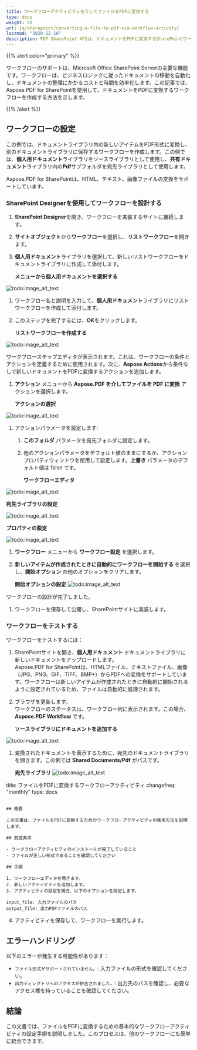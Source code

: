 ```yaml
---
title: ワークフローアクティビティを介してファイルをPDFに変換する
type: docs
weight: 50
url: ja/sharepoint/converting-a-file-to-pdf-via-workflow-activity/
lastmod: "2020-12-16"
description: PDF SharePoint APIは、ドキュメントをPDFに変換するSharePointワークフローで使用できます。
---
```


{{% alert color="primary" %}}

ワークフローのサポートは、Microsoft Office SharePoint Serverの主要な機能です。ワークフローは、ビジネスロジックに従ったドキュメントの移動を自動化し、ドキュメントの整理にかかるコストと時間を効率化します。この記事では、Aspose.PDF for SharePointを使用して、ドキュメントをPDFに変換するワークフローを作成する方法を示します。

{{% /alert %}}
## **ワークフローの設定**

この例では、ドキュメントライブラリ内の新しいアイテムをPDF形式に変換し、別のドキュメントライブラリに保存するワークフローを作成します。この例では、**個人用ドキュメント**ライブラリをソースライブラリとして使用し、**共有ドキュメント**ライブラリ内の**Pdf**サブフォルダを宛先ライブラリとして使用します。

Aspose.PDF for SharePointは、HTML、テキスト、画像ファイルの変換をサポートしています。

### **SharePoint Designerを使用してワークフローを設計する**

1. **SharePoint Designer**を開き、ワークフローを実装するサイトに接続します。
1. **サイトオブジェクト**から**ワークフロー**を選択し、**リストワークフロー**を開きます。
1. **個人用ドキュメント**ライブラリを選択して、新しいリストワークフローをドキュメントライブラリに作成して添付します。

   **メニューから個人用ドキュメントを選択する**

![todo:image_alt_text](converting-a-file-to-pdf-via-workflow-activity_1.png)


1. ワークフロー名と説明を入力して、**個人用ドキュメント**ライブラリにリストワークフローを作成して添付します。
1. このステップを完了するには、**OK**をクリックします。

   **リストワークフローを作成する**

![todo:image_alt_text](converting-a-file-to-pdf-via-workflow-activity_2.png)


ワークフローステップエディタが表示されます。これは、ワークフローの条件とアクションを定義するために使用されます。次に、**Aspose Actions**から条件なしで新しいドキュメントをPDFに変換するアクションを追加します。
1. **アクション** メニューから **Aspose.PDF を介してファイルを PDF に変換** アクションを選択します。

   **アクションの選択**

![todo:image_alt_text](converting-a-file-to-pdf-via-workflow-activity_3.png)


1. アクションパラメータを設定します:
   1. **このフォルダ** パラメータを宛先フォルダに設定します。
   1. 他のアクションパラメータをデフォルト値のままにするか、アクションプロパティウィンドウを使用して設定します。**上書き** パラメータのデフォルト値は false です。

      **ワークフローエディタ**

![todo:image_alt_text](converting-a-file-to-pdf-via-workflow-activity_4.png)



**宛先ライブラリの設定**

![todo:image_alt_text](converting-a-file-to-pdf-via-workflow-activity_5.png)



**プロパティの設定**

![todo:image_alt_text](converting-a-file-to-pdf-via-workflow-activity_6.png)




1. **ワークフロー** メニューから **ワークフロー設定** を選択します。
1. **新しいアイテムが作成されたときに自動的にワークフローを開始する** を選択し、**開始オプション** の他のオプションをクリアします。

   **開始オプションの設定**
![todo:image_alt_text](converting-a-file-to-pdf-via-workflow-activity_7.png)

ワークフローの設計が完了しました。

1. ワークフローを保存して公開し、SharePointサイトに実装します。

### **ワークフローをテストする**

ワークフローをテストするには：

1. SharePointサイトを開き、**個人用ドキュメント** ドキュメントライブラリに新しいドキュメントをアップロードします。  
   Aspose.PDF for SharePointは、HTMLファイル、テキストファイル、画像（JPG、PNG、GIF、TIFF、BMP*）からPDFへの変換をサポートしています。ワークフローは新しいアイテムが作成されたときに自動的に開始されるように設定されているため、ファイルは自動的に処理されます。
1. ブラウザを更新します。  
   ワークフローのステータスは、ワークフロー列に表示されます。この場合、**Aspose.PDF Workflow** です。

   **ソースライブラリにドキュメントを追加する**

![todo:image_alt_text](converting-a-file-to-pdf-via-workflow-activity_8.png)

1. 変換されたドキュメントを表示するために、宛先のドキュメントライブラリを開きます。この例では **Shared Documents/Pdf** がパスです。

   **宛先ライブラリ**
![todo:image_alt_text](converting-a-file-to-pdf-via-workflow-activity_9.png)

title: ファイルをPDFに変換するワークフローアクティビティ
changefreq: "monthly"
type: docs
```

## 概要

この文書は、ファイルをPDFに変換するためのワークフローアクティビティの使用方法を説明します。

## 前提条件

- ワークフローアクティビティのインストールが完了していること
- ファイルが正しい形式であることを確認してください

## 手順

1. ワークフローエディタを開きます。
2. 新しいアクティビティを追加します。
3. アクティビティの設定を開き、以下のオプションを設定します。

input_file: 入力ファイルのパス
output_file: 出力PDFファイルのパス
```

4. アクティビティを保存して、ワークフローを実行します。

## エラーハンドリング

以下のエラーが発生する可能性があります：

- `ファイル形式がサポートされていません。`: 入力ファイルの形式を確認してください。
- `出力ディレクトリへのアクセスが拒否されました。`: 出力先のパスを確認し、必要なアクセス権を持っていることを確認してください。

## 結論

この文書では、ファイルをPDFに変換するための基本的なワークフローアクティビティの設定手順を説明しました。このプロセスは、他のワークフローにも簡単に統合できます。